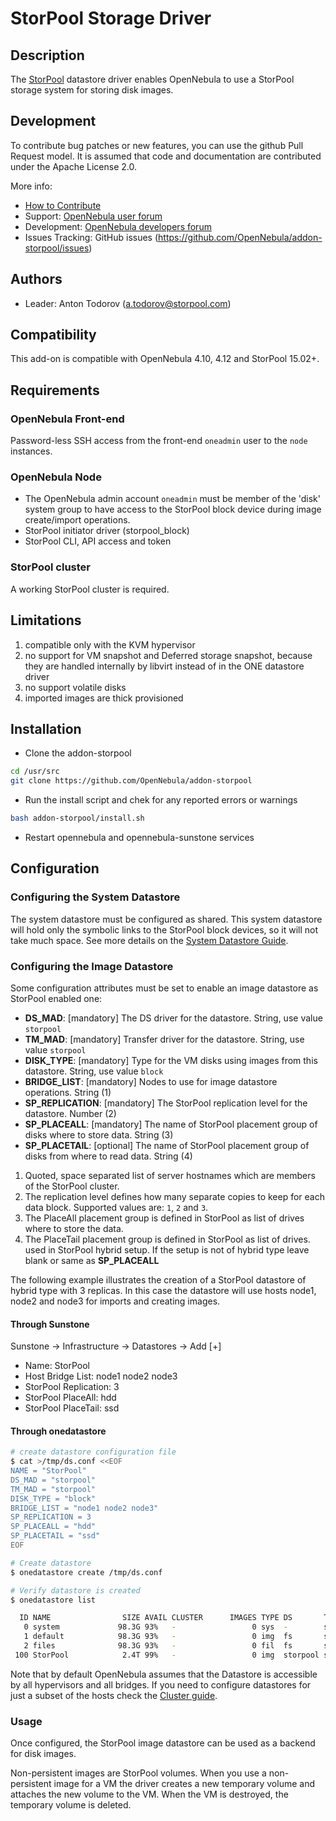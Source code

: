 # StorPool Storage Driver

## Description

The [StorPool](https://storpool.com/) datastore driver enables OpenNebula to use a StorPool storage system for storing disk images.

## Development

To contribute bug patches or new features, you can use the github Pull Request model. It is assumed that code and documentation are contributed under the Apache License 2.0. 

More info:

* [How to Contribute](http://opennebula.org/addons/contribute/)
* Support: [OpenNebula user forum](http://opennebula.org/community:mailinglists)
* Development: [OpenNebula developers forum](http://opennebula.org/community:mailinglists)
* Issues Tracking: GitHub issues (https://github.com/OpenNebula/addon-storpool/issues)

## Authors

* Leader: Anton Todorov (a.todorov@storpool.com)

## Compatibility

This add-on is compatible with OpenNebula 4.10, 4.12 and StorPool 15.02+.

## Requirements

### OpenNebula Front-end

Password-less SSH access from the front-end `oneadmin` user to the `node` instances.

### OpenNebula Node

* The OpenNebula admin account `oneadmin` must be member of the 'disk' system group to have access to the StorPool block device during image create/import operations.
* StorPool initiator driver (storpool_block)
* StorPool CLI, API access and token

### StorPool cluster

A working StorPool cluster is required.

## Limitations

1. compatible only with the KVM hypervisor
1. no support for VM snapshot and Deferred storage snapshot, because they are handled internally by libvirt instead of in the ONE datastore driver
1. no support volatile disks
1. imported images are thick provisioned


## Installation

* Clone the addon-storpool
```bash
cd /usr/src
git clone https://github.com/OpenNebula/addon-storpool
```
* Run the install script and chek for any reported errors or warnings
```bash
bash addon-storpool/install.sh
```
* Restart opennebula and opennebula-sunstone services

## Configuration

### Configuring the System Datastore

The system datastore must be configured as shared. This system datastore will hold only the symbolic links to the StorPool block devices, so it will not take much space. See more details on the [System Datastore Guide](http://docs.opennebula.org/4.10/administration/storage/system_ds.html).

### Configuring the Image Datastore

Some configuration attributes must be set to enable an image datastore as StorPool enabled one:

* **DS_MAD**: [mandatory] The DS driver for the datastore. String, use value `storpool`
* **TM_MAD**: [mandatory] Transfer driver for the datastore. String, use value `storpool`
* **DISK_TYPE**: [mandatory] Type for the VM disks using images from this datastore. String, use value `block`
* **BRIDGE_LIST**: [mandatory] Nodes to use for image datastore operations. String (1) 
* **SP_REPLICATION**: [mandatory] The StorPool replication level for the datastore. Number (2)
* **SP_PLACEALL**: [mandatory] The name of StorPool placement group of disks where to store data. String (3)
* **SP_PLACETAIL**: [optional] The name of StorPool placement group of disks from where to read data. String (4)


1. Quoted, space separated list of server hostnames which are members of the StorPool cluster.
1. The replication level defines how many separate copies to keep for each data block. Supported values are: `1`, `2` and `3`.
1. The PlaceAll placement group is defined in StorPool as list of drives where to store the data.
1. The PlaceTail placement group is defined in StorPool as list of drives. used in StorPool hybrid setup. If the setup is not of hybrid type leave blank or same as **SP_PLACEALL**

The following example illustrates the creation of a StorPool datastore of hybrid type with 3 replicas. In this case the datastore will use hosts node1, node2 and node3 for imports and creating images.

#### Through Sunstone

Sunstone -> Infrastructure -> Datastores -> Add [+]

* Name: StorPool
* Host Bridge List: node1 node2 node3
* StorPool Replication: 3
* StorPool PlaceAll: hdd
* StorPool PlaceTail: ssd

#### Through onedatastore

```bash
# create datastore configuration file
$ cat >/tmp/ds.conf <<EOF
NAME = "StorPool"
DS_MAD = "storpool"
TM_MAD = "storpool"
DISK_TYPE = "block"
BRIDGE_LIST = "node1 node2 node3"
SP_REPLICATION = 3
SP_PLACEALL = "hdd"
SP_PLACETAIL = "ssd"
EOF

# Create datastore
$ onedatastore create /tmp/ds.conf

# Verify datastore is created
$ onedatastore list

  ID NAME                SIZE AVAIL CLUSTER      IMAGES TYPE DS       TM
   0 system             98.3G 93%   -                 0 sys  -        shared
   1 default            98.3G 93%   -                 0 img  fs       shared
   2 files              98.3G 93%   -                 0 fil  fs       ssh
 100 StorPool            2.4T 99%   -                 0 img  storpool storpool
```

Note that by default OpenNebula assumes that the Datastore is accessible by all hypervisors and all bridges. If you need to configure datastores for just a subset of the hosts check the [Cluster guide](http://opennebula.org/documentation:rel4.4:cluster_guide).

### Usage

Once configured, the StorPool image datastore can be used as a backend for disk images.

Non-persistent images are StorPool volumes. When you use a non-persistent image for a VM the driver creates a new temporary volume and attaches the new volume to the VM. When the VM is destroyed, the temporary volume is deleted.
